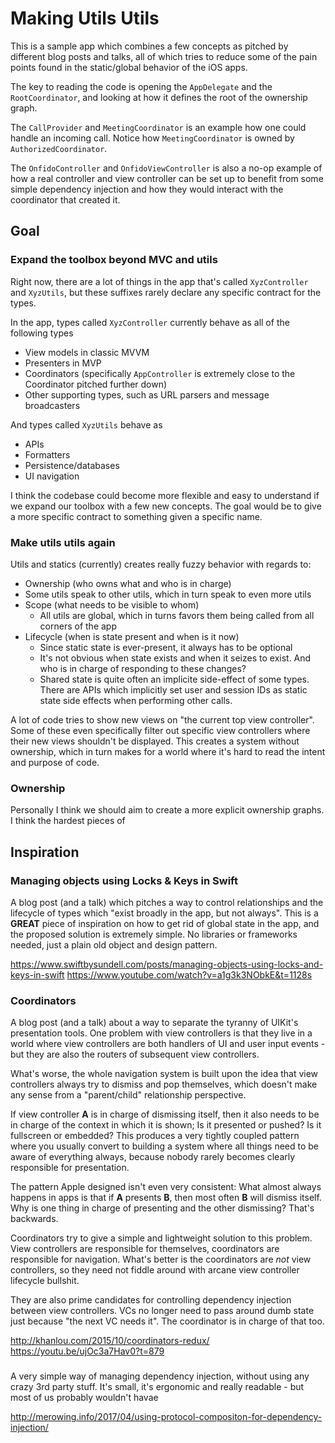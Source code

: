# Making Utils Utils

This is a sample app which combines a few concepts as pitched by different blog posts and talks, all of which tries to reduce some of the pain points found in the static/global behavior of the iOS apps.

The key to reading the code is opening the `AppDelegate` and the `RootCoordinator`, and looking at how it defines the root of the ownership graph.

The `CallProvider`  and  `MeetingCoordinator` is an example how one could handle an incoming call. Notice how `MeetingCoordinator` is owned by `AuthorizedCoordinator`.

The `OnfidoController` and `OnfidoViewController` is also a no-op example of how a real controller and view controller can be set up to benefit from some simple dependency injection and how they would interact with the coordinator that created it. 

## Goal

### Expand the toolbox beyond MVC and utils
Right now, there are a lot of things in the app that's called `XyzController` and `XyzUtils`, but these suffixes rarely declare any specific contract for the types.

In the app, types called `XyzController` currently behave as all of the following types
* View models in classic MVVM
* Presenters in MVP
* Coordinators (specifically `AppController` is extremely close to the Coordinator pitched further down)
* Other supporting types, such as URL parsers and message broadcasters

And types called `XyzUtils` behave as
* APIs
* Formatters
* Persistence/databases
* UI navigation

I think the codebase could become more flexible and easy to understand if we expand our toolbox with a few new concepts. The goal would be to give a more specific contract to something given a specific name.

### Make utils utils again
Utils and statics (currently) creates really fuzzy behavior with regards to:
* Ownership (who owns what and who is in charge)
 * Some utils speak to other utils, which in turn speak to even more utils   
* Scope (what needs to be visible to whom)
  * All utils are global, which in turns favors them being called from all corners of the app 
* Lifecycle (when is state present and when is it now)
  * Since static state is ever-present, it always has to be optional
  * It's not obvious when state exists and when it seizes to exist. And who is in charge of responding to these changes? 
  * Shared state is quite often an implicite side-effect of some types. There are APIs which implicitly set user and session IDs as static state side effects when performing other calls.

A lot of code tries to show new views on "the current top view controller". Some of these even specifically filter out specific view controllers where their new views shouldn't be displayed. This creates a system without ownership, which in turn makes for a world where it's hard to read the intent and purpose of code.

### Ownership
Personally I think we should aim to create a more explicit ownership graphs. I think the hardest pieces of 

## Inspiration

### Managing objects using Locks & Keys in Swift
A blog post (and a talk) which pitches a way to control relationships and the lifecycle of types which "exist broadly in the app, but not always". This is a **GREAT** piece of inspiration on how to get rid of global state in the app, and the proposed solution is extremely simple. No libraries or frameworks needed, just a plain old object and design pattern. 

https://www.swiftbysundell.com/posts/managing-objects-using-locks-and-keys-in-swift
https://www.youtube.com/watch?v=a1g3k3NObkE&t=1128s

### Coordinators
A blog post (and a talk) about a way to separate the tyranny of UIKit's presentation tools. One problem with view controllers is that they live in a world where view controllers are both handlers of UI and user input events - but they are also the routers of subsequent view controllers.

What's worse, the whole navigation system is built upon the idea that view controllers always try to dismiss and pop themselves, which doesn't make any sense from a "parent/child" relationship perspective.

If view controller **A** is in charge of dismissing itself, then it also needs to be in charge of the context in which it is shown; Is it presented or pushed? Is it fullscreen or embedded? This produces a very tightly coupled pattern where you usually convert to building a system where all things need to be aware of everything always, because nobody rarely becomes clearly responsible for presentation.

The pattern Apple designed isn't even very consistent: What almost always happens in apps is that if **A** presents **B**, then most often **B** will dismiss itself. Why is one thing in charge of presenting and the other dismissing? That's backwards.

Coordinators try to give a simple and lightweight solution to this problem. View controllers are responsible for themselves, coordinators are responsible for navigation. What's better is the coordinators are _not_ view controllers, so they need not fiddle around with arcane view controller lifecycle bullshit.

They are also prime candidates for controlling dependency injection between view controllers. VCs no longer need to pass around dumb state just because "the next VC needs it". The coordinator is in charge of that too. 

http://khanlou.com/2015/10/coordinators-redux/
https://youtu.be/ujOc3a7Hav0?t=879


###
A very simple way of managing dependency injection, without using any crazy 3rd party stuff. It's small, it's ergonomic and really readable - but most of us probably wouldn't havae  

http://merowing.info/2017/04/using-protocol-compositon-for-dependency-injection/

